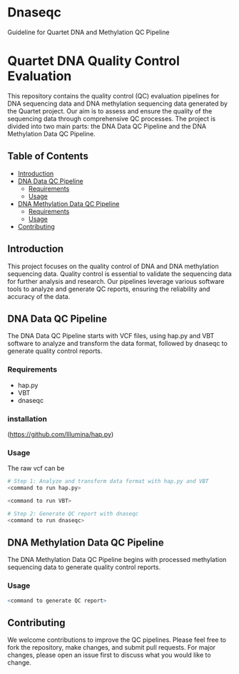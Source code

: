 # Dnaseqc
Guideline for Quartet DNA and Methylation QC Pipeline

# Quartet DNA Quality Control Evaluation

This repository contains the quality control (QC) evaluation pipelines for DNA sequencing data and DNA methylation sequencing data generated by the Quartet project. Our aim is to assess and ensure the quality of the sequencing data through comprehensive QC processes. The project is divided into two main parts: the DNA Data QC Pipeline and the DNA Methylation Data QC Pipeline.

## Table of Contents

- [Introduction](#introduction)
- [DNA Data QC Pipeline](#dna-data-qc-pipeline)
  - [Requirements](#requirements)
  - [Usage](#usage)
- [DNA Methylation Data QC Pipeline](#dna-methylation-data-qc-pipeline)
  - [Requirements](#requirements-1)
  - [Usage](#usage-1)
- [Contributing](#contributing)

## Introduction

This project focuses on the quality control of DNA and DNA methylation sequencing data. Quality control is essential to validate the sequencing data for further analysis and research. Our pipelines leverage various software tools to analyze and generate QC reports, ensuring the reliability and accuracy of the data.

## DNA Data QC Pipeline

The DNA Data QC Pipeline starts with VCF files, using hap.py and VBT software to analyze and transform the data format, followed by dnaseqc to generate quality control reports.

### Requirements
- hap.py
- VBT
- dnaseqc
### installation
(https://github.com/Illumina/hap.py) 


### Usage
The raw vcf can be 

```bash
# Step 1: Analyze and transform data format with hap.py and VBT
<command to run hap.py>

<command to run VBT>

# Step 2: Generate QC report with dnaseqc
<command to run dnaseqc>
```
## DNA Methylation Data QC Pipeline
The DNA Methylation Data QC Pipeline begins with processed methylation sequencing data to generate quality control reports.

### Usage

```R
<command to generate QC report>
```

## Contributing
We welcome contributions to improve the QC pipelines. Please feel free to fork the repository, make changes, and submit pull requests. For major changes, please open an issue first to discuss what you would like to change.





